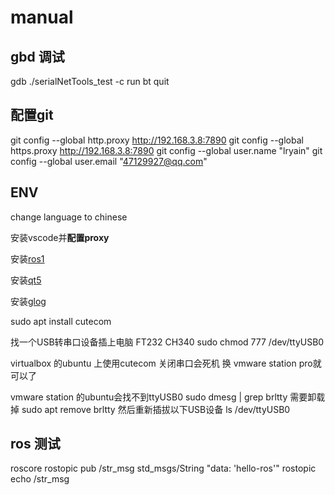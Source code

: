 # manual

## gbd 调试

gdb ./serialNetTools_test
-c
run
bt
quit

## 配置git

git config --global http.proxy http://192.168.3.8:7890
git config --global https.proxy http://192.168.3.8:7890
git config --global user.name "lryain"
git config --global user.email "47129927@qq.com"

## ENV

change language to chinese

安装vscode并**配置proxy**

安装[ros1](/doc/ros1.md)

安装[qt5](/doc/qt.md)

安装[glog](/doc/glog.md)

sudo apt install cutecom

找一个USB转串口设备插上电脑 FT232 CH340
sudo chmod 777 /dev/ttyUSB0

virtualbox 的ubuntu 上使用cutecom 关闭串口会死机
换 vmware station pro就可以了

vmware station 的ubuntu会找不到ttyUSB0
sudo dmesg | grep brltty
需要卸载掉
sudo apt remove brltty
然后重新插拔以下USB设备
ls /dev/ttyUSB0

## ros 测试

roscore
rostopic pub /str_msg std_msgs/String "data: 'hello-ros'"
rostopic echo /str_msg


